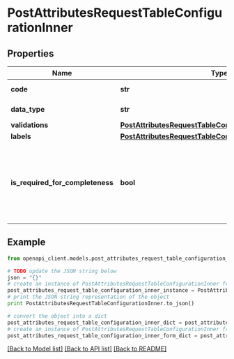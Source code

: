 # PostAttributesRequestTableConfigurationInner


## Properties
Name | Type | Description | Notes
------------ | ------------- | ------------- | -------------
**code** | **str** | Column code | 
**data_type** | **str** | Column data type | 
**validations** | [**PostAttributesRequestTableConfigurationInnerValidations**](PostAttributesRequestTableConfigurationInnerValidations.md) |  | [optional] 
**labels** | [**PostAttributesRequestTableConfigurationInnerLabels**](PostAttributesRequestTableConfigurationInnerLabels.md) |  | [optional] 
**is_required_for_completeness** | **bool** | Defines if the column should be entirely filled for the attribute to be considered complete | [optional] [default to False]

## Example

```python
from openapi_client.models.post_attributes_request_table_configuration_inner import PostAttributesRequestTableConfigurationInner

# TODO update the JSON string below
json = "{}"
# create an instance of PostAttributesRequestTableConfigurationInner from a JSON string
post_attributes_request_table_configuration_inner_instance = PostAttributesRequestTableConfigurationInner.from_json(json)
# print the JSON string representation of the object
print PostAttributesRequestTableConfigurationInner.to_json()

# convert the object into a dict
post_attributes_request_table_configuration_inner_dict = post_attributes_request_table_configuration_inner_instance.to_dict()
# create an instance of PostAttributesRequestTableConfigurationInner from a dict
post_attributes_request_table_configuration_inner_form_dict = post_attributes_request_table_configuration_inner.from_dict(post_attributes_request_table_configuration_inner_dict)
```
[[Back to Model list]](../README.md#documentation-for-models) [[Back to API list]](../README.md#documentation-for-api-endpoints) [[Back to README]](../README.md)


